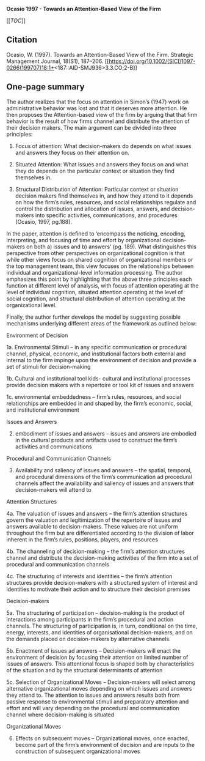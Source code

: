 **Ocasio 1997 - Towards an Attention-Based View of the Firm**

[[_TOC_]]

## Citation
Ocasio, W. (1997). Towards an Attention-Based View of the Firm. Strategic Management Journal, 18(S1), 187–206. [[https://doi.org/10.1002/(SICI)1097-0266(199707)18:1+<187::AID-SMJ936>3.3.CO;2-B]]

## One-page summary

The author realizes that the focus on attention in Simon’s (1947) work on administrative behavior was lost and that it deserves more attention. He then proposes the Attention-based view of the firm by arguing that that firm behavior is the result of how firms channel and distribute the attention of their decision makers. The main argument can be divided into three principles: 

   1) Focus of attention: What decision-makers do depends on what issues and answers they focus on their attention on.  

   2) Situated Attention: What issues and answers they focus on and what they do depends on the particular context or situation they find themselves in.  

   3) Structural Distribution of Attention: Particular context or situation decision makers find themselves in, and how they attend to it depends on how the firm’s rules, resources, and social relationships regulate and control the distribution and allocation of issues, answers, and decision-makers into specific activities, communications, and procedures (Ocasio, 1997, pg.188). 

 

In the paper, attention is defined to ‘encompass the noticing, encoding, interpreting, and focusing of time and effort by organizational decision-makers on both a) issues and b) answers’ (pg. 189). What distinguishes this perspective from other perspectives on organizational cognition is that while other views focus on shared cognition of organizational members or the top management team, this view focuses on the relationships between individual and organizational-level information processing. The author emphasizes this point by highlighting that the above three principles each function at different level of analysis, with focus of attention operating at the level of individual cognition, situated attention operating at the level of social cognition, and structural distribution of attention operating at the organizational level. 

 

Finally, the author further develops the model by suggesting possible mechanisms underlying different areas of the framework as outlined below: 

Environment of Decision 

1a. Environmental Stimuli – in any specific communication or procedural channel, physical, economic, and institutional factors both external and internal to the firm impinge upon the environment of decision and provide a set of stimuli for decision-making 

1b. Cultural and institutional tool kids- cultural and institutional processes provide decision makers with a repertoire or tool kit of issues and answers 

1c. environmental embeddedness – firm’s rules, resources, and social relationships are embedded in and shaped by, the firm’s economic, social, and institutional environment 

Issues and Answers 

2. embodiment of issues and answers – issues and answers are embodied in the cultural products and artifacts used to construct the firm’s activities and communications 

Procedural and Communication Channels 

3. Availability and saliency of issues and answers – the spatial, temporal, and procedural dimensions of the firm’s communication ad procedural channels affect the availability and saliency of issues and answers that decision-makers will attend to 

 

Attention Structures 

4a. The valuation of issues and answers – the firm’s attention structures govern the valuation and legitimization of the repertoire of issues and answers available to decision-makers. These values are not uniform throughout the firm but are differentiated according to the division of labor inherent in the firm’s rules, positions, players, and resources 

4b. The channeling of decision-making – the firm’s attention structures channel and distribute the decision-making activities of the firm into a set of procedural and communication channels 

4c. The structuring of interests and identities – the firm’s attention structures provide decision-makers with a structured system of interest and identities to motivate their action and to structure their decision premises 

Decision-makers 

5a. The structuring of participation – decision-making is the product of interactions among participants in the firm’s procedural and action channels. The structuring of participation is, in turn, conditional on the time, energy, interests, and identities of organisational decision-makers, and on the demands placed on decision-makers by alternative channels.  

5b. Enactment of issues ad answers – Decision-makers will enact the environment of decision by focusing their attention on limited number of issues of answers. This attentional focus is shaped both by characteristics of the situation and by the structural determinants of attention 

5c. Selection of Organizational Moves – Decision-makers will select among alternative organizational moves depending on which issues and answers they attend to. The attention to issues and answers results both from passive response to environmental stimuli and preparatory attention and effort and will vary depending on the procedural and communication channel where decision-making is situated 

Organizational Moves 

6. Effects on subsequent moves – Organizational moves, once enacted, become part of the firm’s environment of decision and are inputs to the construction of subsequent organizational moves 